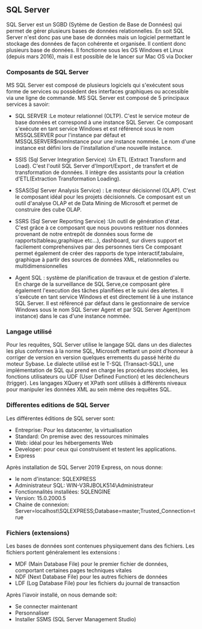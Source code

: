 ## SQL Server ##

SQL Server est un SGBD (Sytème de Gestion de Base de Données) qui permet de gérer plusieurs bases de données relationnelles. En soit SQL Server n'est donc pas une base de données mais un logiciel permettant le stockage des données de façon cohérente et organisée. Il contient donc plusieurs base de données.
Il fonctionne sous les OS Windows et Linux (depuis mars 2016), mais il est possible de le lancer sur Mac OS via Docker

### Composants de SQL Server ###

MS SQL Server est composé de plusieurs logiciels qui s'exécutent sous forme de services ou possèdent des interfaces graphiques ou accessible via une ligne de commande. MS SQL Server est composé de 5 principaux services à savoir:

* SQL SERVER :Le moteur relationnel (OLTP).
 C'est le service moteur de base données et correspond à une instance SQL Server. Ce composant s'exécute en tant service Windows et est référencé sous le nom MSSQLSERVER pour l'instance par défaut et MSSQLSERVER$nomInstance pour une instance nommée. Le nom d'une instance est défini lors de l'installation d'une nouvelle instance.

* SSIS (Sql Server Integration Service) :Un ETL (Extract Transform and Load). C'est l'outil SQL Server d'Import/Export , de transfert et de transformation de données. Il intègre des assistants pour la création d'ETL(Extraction Transformation Loading).

* SSAS(Sql Server Analysis Service) : Le moteur décisionnel (OLAP).
C'est le composant idéal pour les projets décisionnels. Ce composant est un outil d'analyse OLAP et de Data Mining de Microsoft et permet de construire des cube OLAP.

* SSRS (Sql Server Reporting Service) :Un outil de génération d'état .
C'est grâce à ce composant que nous pouvons restituer nos données provenant de notre entrepôt de données sous forme de rapports(tableau,graphique etc...), dashboard, sur divers support et facilement comprehensives par des personnes tiers Ce composant permet également de créer des rapports de type interactif,tabulaire, graphique à partir des sources de données XML, relationnelles ou multidimensionnelles

* Agent SQL : système de planification de travaux et de gestion d'alerte.
En charge de la surveillance de SQL Serve,ce composant gère également l'execution des tâches planifiées et le suivi des alertes. Il s'exécute en tant service Windows et est directement lié à une instance SQL Server. Il est référencé par défaut dans le gestionnaire de service Windows sous le nom SQL Server Agent et par SQL Server Agent(nom instance) dans le cas d'une instance nommée.

### Langage utilisé ###

Pour les requêtes, SQL Server utilise le langage SQL dans un des dialectes les plus conformes à la norme SQL, Microsoft mettant un point d'honneur à corriger de version en version quelques errements du passé hérité du moteur Sybase. Le dialecte utilisé est le T-SQL (Transact-SQL), une implémentation de SQL qui prend en charge les procédures stockées, les fonctions utilisateurs ou UDF (User Defined Function) et les déclencheurs (trigger). Les langages XQuery et XPath sont utilisés à différents niveaux pour manipuler les données XML au sein même des requêtes SQL. 

### Differentes editions de SQL Server ###

Les différentes éditions de SQL server sont:

* Entreprise: Pour les datacenter, la virtualisation
* Standard: On premise avec des ressources minimales
* Web: idéal pour les hébergements Web
* Developer: pour ceux qui construisent et testent les applications.
* Express

Après installation de SQL Server 2019 Express, on nous donne:

* le nom d'instance: SQLEXPRESS
* Administrateur SQL: WIN-V3RJBOLK514\Administrateur
* Fonctionnalités installées: SQLENGINE
* Version: 15.0.2000.5
* Chaine de connexion: Server=localhost\SQLEXPRESS;Database=master;Trusted_Connection=true

### Fichiers (extensions) ###

Les bases de données sont contenues physiquement dans des fichiers. Les fichiers portent généralement les extensions :

* MDF (Main Database File) pour le premier fichier de données, comportant certaines pages techniques vitales
* NDF (Next Database File) pour les autres fichiers de données
* LDF (Log Database File) pour les fichiers du journal de transaction


Après l'iavoir installé, on nous demande soit:
* Se connecter maintenant
* Personnaliser
* Installer SSMS (SQL Server Management Studio)